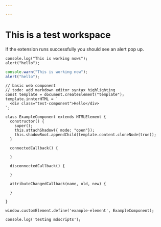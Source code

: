 ```yaml
---

---
```



# This is a test workspace

If the extension runs successfully you should see an alert pop up.

```js-exec
console.log("This is working nows");
alert("hello");

```

```js
console.warn("This is working now");
alert("hello");
```

```js-exec
// basic web component
// todo: add markdown editor syntax highlighting
const template = document.createElement("template");
template.innterHTML = `
  <div class="test-component">Hello</div>
`;

class ExampleComponent extends HTMLElement {
  constructor() {
    super();
    this.attachShadow({ mode: "open"});
    this.shadowRoot.appendChild(template.content.cloneNode(true));
  }

  connectedCallback() {

  }

  disconnectedCallback() {

  }

  attributeChangedCallback(name, old, new) {

  }

}
```

```js-exec
window.customElement.define('example-element', ExampleComponent);

```

```mdscripts
console.log('testing mdscripts');
```

<example-element />




